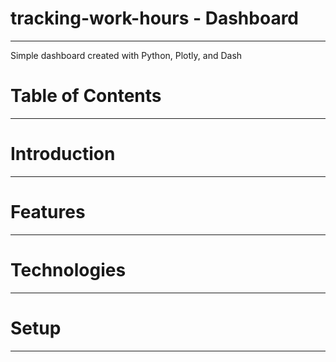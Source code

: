 # tracking-work-hours - Dashboard
---

Simple dashboard created with Python, Plotly, and Dash

# Table of Contents
---

# Introduction
---

# Features
---

# Technologies
---

# Setup
---